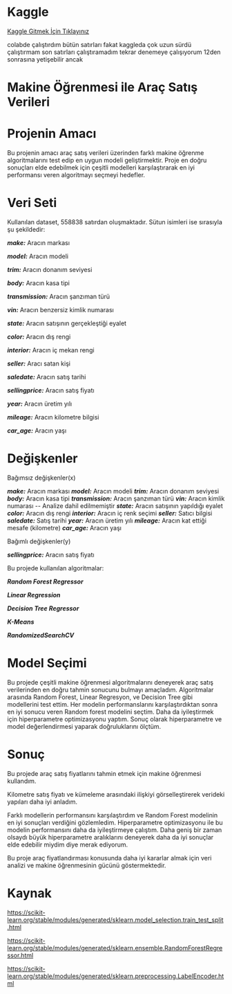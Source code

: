 # Kaggle

[Kaggle Gitmek İçin Tıklayınız](https://www.kaggle.com/code/emirkanhos/proje)

colabde çalıştırdım bütün satırları fakat kaggleda çok uzun sürdü çalıştırmam son satırları çalıştıramadım tekrar denemeye çalışıyorum 12den sonrasına yetişebilir ancak

# Makine Öğrenmesi ile Araç Satış Verileri

# Projenin Amacı

Bu projenin amacı araç satış verileri üzerinden farklı makine öğrenme algoritmalarını test edip en uygun modeli  geliştirmektir. Proje en doğru sonuçları elde edebilmek için çeşitli modelleri karşılaştırarak en iyi performansı veren algoritmayı seçmeyi hedefler.

# Veri Seti

Kullanılan dataset, 558838 satırdan oluşmaktadır. Sütun isimleri ise sırasıyla şu şekildedir: 

 ***make:*** Aracın markası
 
 ***model:*** Aracın modeli
 
 ***trim:*** Aracın donanım seviyesi
 
 ***body:*** Aracın kasa tipi
 
 ***transmission:*** Aracın şanzıman türü
 
 ***vin:*** Aracın benzersiz kimlik numarası
 
 ***state:*** Aracın satışının gerçekleştiği eyalet
 
 ***color:*** Aracın dış rengi
 
 ***interior:*** Aracın iç mekan rengi
 
 ***seller:*** Aracı satan kişi
 
 ***saledate:*** Aracın satış tarihi
 
 ***sellingprice:*** Aracın satış fiyatı
 
 ***year:*** Aracın üretim yılı
 
 ***mileage:*** Aracın kilometre bilgisi
 
 ***car_age:*** Aracın yaşı

# Değişkenler
Bağımsız değişkenler(x)

***make:*** Aracın markası
***model:*** Aracın modeli
***trim:*** Aracın donanım seviyesi
***body:*** Aracın kasa tipi
***transmission:*** Aracın şanzıman türü
***vin:*** Aracın kimlik numarası -- Analize dahil edilmemiştir
***state:*** Aracın satışının yapıldığı eyalet
***color:*** Aracın dış rengi
***interior:*** Aracın iç renk seçimi
***seller:*** Satıcı bilgisi
***saledate:*** Satış tarihi
***year:*** Aracın üretim yılı
***mileage:*** Aracın kat ettiği mesafe (kilometre)
***car_age:*** Aracın yaşı

Bağımlı değişkenler(y) 

***sellingprice:*** Aracın satış fiyatı

Bu projede kullanılan algoritmalar:

***Random Forest Regressor***

***Linear Regression***

***Decision Tree Regressor***

***K-Means*** 

***RandomizedSearchCV***

# Model Seçimi 
Bu projede çeşitli makine öğrenmesi algoritmalarını deneyerek araç satış verilerinden en doğru tahmin sonucunu bulmayı amaçladım. Algoritmalar arasında Random Forest, Linear Regresyon, ve Decision Tree gibi modellerini test ettim. Her modelin performanslarını karşılaştırdıktan sonra en iyi sonucu veren Random forest modelini seçtim. Daha da iyileştirmek için hiperparametre optimizasyonu yaptım. Sonuç olarak hiperparametre ve model değerlendirmesi yaparak doğruluklarını ölçtüm.


# Sonuç

Bu projede araç satış fiyatlarını tahmin etmek için makine öğrenmesi kullandım. 

Kilometre satış fiyatı ve kümeleme arasındaki ilişkiyi görselleştirerek verideki yapıları daha iyi anladım.

Farklı modellerin performansını karşılaştırdım ve Random Forest modelinin en iyi sonuçları verdiğini gözlemledim. Hiperparametre optimizasyonu ile bu modelin performansını daha da iyileştirmeye çalıştım. Daha geniş bir zaman olsaydı büyük hiperparametre aralıklarını deneyerek daha da iyi sonuçlar elde edebilir miydim diye merak ediyorum.

Bu proje araç fiyatlandırması konusunda daha iyi kararlar almak için veri analizi ve makine öğrenmesinin gücünü göstermektedir.


# Kaynak 

https://scikit-learn.org/stable/modules/generated/sklearn.model_selection.train_test_split.html

https://scikit-learn.org/stable/modules/generated/sklearn.ensemble.RandomForestRegressor.html

https://scikit-learn.org/stable/modules/generated/sklearn.preprocessing.LabelEncoder.html

